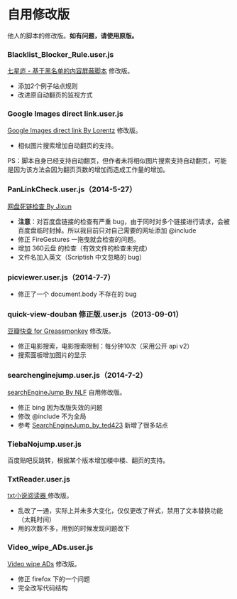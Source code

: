 自用修改版
=========

他人的脚本的修改版。**如有问题，请使用原版。**

### Blacklist_Blocker_Rule.user.js

[七星庐 - 基于黑名单的内容屏蔽脚本](http://qixinglu.com/post/blacklist_blocker_greasemonkey_script.html) 修改版。

 - 添加2个例子站点规则
 - 改进原自动翻页的监视方式

### Google Images direct link.user.js

[Google Images direct link By Lorentz](http://userscripts.org:8080/scripts/show/78355) 修改版。

 - 相似图片搜索增加自动翻页的支持。

PS：脚本自身已经支持自动翻页，但作者未将相似图片搜索支持自动翻页，可能是因为该方法会因为翻页页数的增加而造成工作量的增加。

### PanLinkCheck.user.js（2014-5-27）

[网盘死链检查 By Jixun](https://greasyfork.org/scripts/1262)

 - **注意**：对百度盘链接的检查有严重 bug，由于同时对多个链接进行请求，会被百度盘临时封掉。所以我目前只对自己需要的网址添加 @include
 - 修正 FireGestures 一拖曳就会检查的问题。
 - 增加 360云盘 的检查（有效文件的检查未完成）
 - 文件名加入英文（Scriptish 中文忽略的 bug）

### picviewer.user.js（2014-7-7）

 - 修正了一个 document.body 不存在的 bug

### quick-view-douban 修正版.user.js（2013-09-01）

[豆瓣快查 for Greasemonkey](http://userscripts.org:8080/scripts/show/129416) 修改版。

 - 修正电影搜索，电影搜索限制：每分钟10次（采用公开 api v2）
 - 搜索面板增加图片的显示

### searchenginejump.user.js（2014-7-2）

[searchEngineJump By NLF](http://userscripts.org/scripts/show/84970) 自用修改版。

 - 修正 bing 因为改版失效的问题
 - 修改 @include 不为全局
 - 参考 [SearchEngineJump_by_ted423](https://greasyfork.org/scripts/213-searchenginejump-by-ted423/) 新增了很多站点

### TiebaNojump.user.js

百度贴吧反跳转，根据某个版本增加楼中楼、翻页的支持。

### TxtReader.user.js

[txt小说阅读器 ](http://userscripts.org:8080/scripts/show/185278) 修改版。

 - 乱改了一通，实际上并未多大变化，仅仅更改了样式，禁用了文本替换功能（太耗时间）
 - 用的次数不多，用到的时候发现问题改下

### Video_wipe_ADs.user.js

[Video wipe ADs](https://greasyfork.org/scripts/358-video-wipe-ads) 修改版。

 - 修正 firefox 下的一个问题
 - 完全改写代码结构
